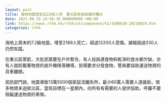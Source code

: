 ```yaml
---
layout: post
title: 海地地震增至近2200人死　重災區有居民稱欠糧水
date: 2021-08-19 14:50:36.000000000 +08:00
link: https://news.rthk.hk/rthk/ch/component/k2/1606638-20210819.htm
categories: rthk
---
```


海地上周末的7.2級地震，增至2189人死亡，超過12200人受傷，據報超過330人仍然失蹤。

在重災區萊凱，大批民眾要在戶外暫住，有人投訴連食物和乾淨的食水都欠缺，亦有人就趁載著物資的直升機降落機場，到場要求分發食物，警員要協助運送物資的貨車離開。

民防部門說，地震導致13萬5000個家庭流離失所，最少60萬人需要人道援助，很多物資未送抵災區，當局目標在一星期內，向所有有需要的人提供協助，呼籲不要阻礙運送物資的車隊。
